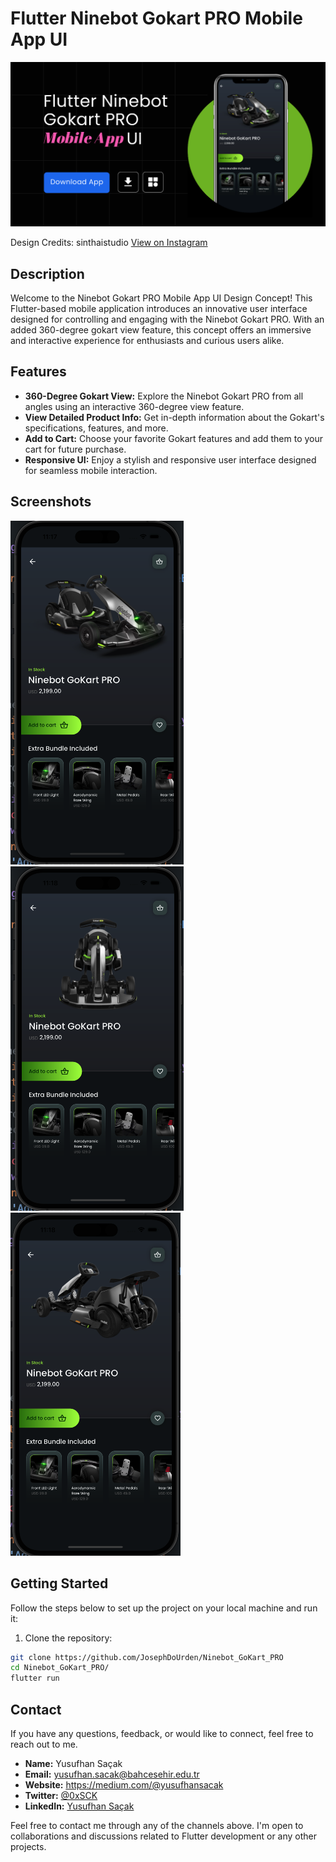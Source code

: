 # Flutter Ninebot Gokart PRO Mobile App UI

![banner](gokart-pro-ui.png)

Design Credits: sinthaistudio [View on Instagram](https://www.instagram.com/sinthaistudio/)

## Description

Welcome to the Ninebot Gokart PRO Mobile App UI Design Concept! This Flutter-based mobile application introduces an innovative user interface designed for controlling and engaging with the Ninebot Gokart PRO. With an added 360-degree gokart view feature, this concept offers an immersive and interactive experience for enthusiasts and curious users alike.

## Features

- **360-Degree Gokart View:** Explore the Ninebot Gokart PRO from all angles using an interactive 360-degree view feature.
- **View Detailed Product Info:** Get in-depth information about the Gokart's specifications, features, and more.
- **Add to Cart:** Choose your favorite Gokart features and add them to your cart for future purchase.
- **Responsive UI:** Enjoy a stylish and responsive user interface designed for seamless mobile interaction.

## Screenshots

![Details Page](image.png)
![Details Page2](image-1.png)
![Details Page3](image-2.png)

## Getting Started

Follow the steps below to set up the project on your local machine and run it:

1. Clone the repository:

```bash
git clone https://github.com/JosephDoUrden/Ninebot_GoKart_PRO
cd Ninebot_GoKart_PRO/
flutter run
```

## Contact

If you have any questions, feedback, or would like to connect, feel free to reach out to me.

- **Name:** Yusufhan Saçak
- **Email:** yusufhan.sacak@bahcesehir.edu.tr
- **Website:** https://medium.com/@yusufhansacak
- **Twitter:** [@0xSCK](https://twitter.com/0xSCK)
- **LinkedIn:** [Yusufhan Saçak](https://www.linkedin.com/in/yusufhansacak/)

Feel free to contact me through any of the channels above. I'm open to collaborations and discussions related to Flutter development or any other projects.
